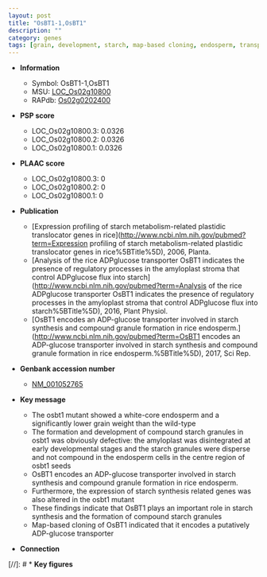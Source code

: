 ```yaml
---
layout: post
title: "OsBT1-1,OsBT1"
description: ""
category: genes
tags: [grain, development, starch, map-based cloning, endosperm, transporter, grain weight]
---
```


* **Information**  
    + Symbol: OsBT1-1,OsBT1  
    + MSU: [LOC_Os02g10800](http://rice.plantbiology.msu.edu/cgi-bin/ORF_infopage.cgi?orf=LOC_Os02g10800)  
    + RAPdb: [Os02g0202400](http://rapdb.dna.affrc.go.jp/viewer/gbrowse_details/irgsp1?name=Os02g0202400)  

* **PSP score**  
    + LOC_Os02g10800.3: 0.0326 
    + LOC_Os02g10800.2: 0.0326 
    + LOC_Os02g10800.1: 0.0326 

* **PLAAC score**  
    + LOC_Os02g10800.3: 0 
    + LOC_Os02g10800.2: 0 
    + LOC_Os02g10800.1: 0 

* **Publication**  
    + [Expression profiling of starch metabolism-related plastidic translocator genes in rice](http://www.ncbi.nlm.nih.gov/pubmed?term=Expression profiling of starch metabolism-related plastidic translocator genes in rice%5BTitle%5D), 2006, Planta.
    + [Analysis of the rice ADPglucose transporter OsBT1 indicates the presence of regulatory processes in the amyloplast stroma that control ADPglucose flux into starch](http://www.ncbi.nlm.nih.gov/pubmed?term=Analysis of the rice ADPglucose transporter OsBT1 indicates the presence of regulatory processes in the amyloplast stroma that control ADPglucose flux into starch%5BTitle%5D), 2016, Plant Physiol.
    + [OsBT1 encodes an ADP-glucose transporter involved in starch synthesis and compound granule formation in rice endosperm.](http://www.ncbi.nlm.nih.gov/pubmed?term=OsBT1 encodes an ADP-glucose transporter involved in starch synthesis and compound granule formation in rice endosperm.%5BTitle%5D), 2017, Sci Rep.

* **Genbank accession number**  
    + [NM_001052765](http://www.ncbi.nlm.nih.gov/nuccore/NM_001052765)

* **Key message**  
    + The osbt1 mutant showed a white-core endosperm and a significantly lower grain weight than the wild-type
    + The formation and development of compound starch granules in osbt1 was obviously defective: the amyloplast was disintegrated at early developmental stages and the starch granules were disperse and not compound in the endosperm cells in the centre region of osbt1 seeds
    + OsBT1 encodes an ADP-glucose transporter involved in starch synthesis and compound granule formation in rice endosperm.
    + Furthermore, the expression of starch synthesis related genes was also altered in the osbt1 mutant
    + These findings indicate that OsBT1 plays an important role in starch synthesis and the formation of compound starch granules
    + Map-based cloning of OsBT1 indicated that it encodes a putatively ADP-glucose transporter

* **Connection**  

[//]: # * **Key figures**  


